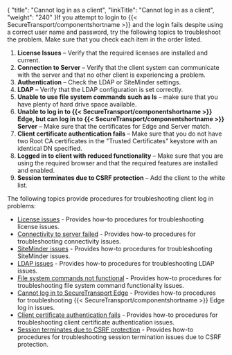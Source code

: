 {
    "title": "Cannot log in as a client",
    "linkTitle": "Cannot log in as a client",
    "weight": "240"
}If you attempt to login to {{< SecureTransport/componentshortname  >}} and the login fails despite using a correct user name and password, try the following topics to troubleshoot the problem. Make sure that you check each item in the order listed.

1.  **License Issues** – Verify that the required licenses are installed and current.
2.  **Connection to Server** – Verify that the client system can communicate with the server and that no other client is experiencing a problem.
3.  **Authentication** – Check the LDAP or SiteMinder settings.
4.  **LDAP** – Verify that the LDAP configuration is set correctly.
5.  **Unable to use file system commands such as ls** – make sure that you have plenty of hard drive space available.
6.  **Unable to log in to {{< SecureTransport/componentshortname >}} Edge, but can log in to {{< SecureTransport/componentshortname >}} Server** – Make sure that the certificates for Edge and Server match.
7.  **Client certificate authentication fails** – Make sure that you do not have two Root CA certificates in the "Trusted Certificates" keystore with an identical DN specified.
8.  **Logged in to client with reduced functionality** – Make sure that you are using the required browser and that the required features are installed and enabled.
9.  **Session terminates due to CSRF protection** – Add the client to the white list.

The following topics provide procedures for troubleshooting client log in problems:

-   <a href="t_st_license_issues" class="MCXref xref">License issues</a> - Provides how-to procedures for troubleshooting license issues.
-   <a href="t_st_connectivity_to_server_failed" class="MCXref xref">Connectivity to server failed</a> - Provides how-to procedures for troubleshooting connectivity issues.
-   <a href="t_st_siteminder_issues" class="MCXref xref">SiteMinder issues</a> - Provides how-to procedures for troubleshooting SiteMinder issues.
-   <a href="c_st_ldap_issues" class="MCXref xref">LDAP issues</a> - Provides how-to procedures for troubleshooting LDAP issues.
-   <a href="c_st_file_system_commands_not_functional" class="MCXref xref">File system commands not functional</a> - Provides how-to procedures for troubleshooting file system command functionality issues.
-   <a href="c_st_cannot_log_edge" class="MCXref xref">Cannot log in to SecureTransport Edge</a> - Provides how-to procedures for troubleshooting {{< SecureTransport/componentshortname >}} Edge log in issues.
-   <a href="c_st_client_certificate_authentication_fails" class="MCXref xref">Client certificate authentication fails</a> - Provides how-to procedures for troubleshooting client certificate authentication issues.
-   <a href="c_st_session_terminates_due_to_csrf_protection" class="MCXref xref">Session terminates due to CSRF protection</a> - Provides how-to procedures for troubleshooting session termination issues due to CSRF protection.
